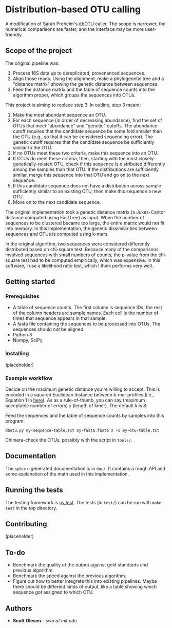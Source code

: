 # Distribution-based OTU calling

A modification of Sarah Preheim's [dbOTU](http://aem.asm.org/content/79/21/6593.long) caller.
The scope is narrower, the numerical comparisons are faster, and the interface may be more
user-friendly.

## Scope of the project

The original pipeline was:

1. Process 16S data up to dereplicated, provenanced sequences.
2. Align those reads. Using the alignment, make a phylogenetic tree and a "distance matrix" showing the genetic distance between sequences.
3. Feed the distance matrix and the table of sequence counts into the algorithm proper, which groups the sequences into OTUs.

This project is aiming to replace step 3. In outline, step 3 meant:

1. Make the most abundant sequence an OTU.
2. For each sequence (in order of decreasing abundance), find the set of OTUs that meet "abundance" and "genetic" cutoffs. The abundance cutoff requires that the candidate sequence be some fold smaller than the OTU (e.g., so that it can be considered sequencing error). The genetic cutoff requires that the candidate sequence be sufficiently similar to the OTU.  
3. If no OTUs meet these two criteria, make this sequence into an OTU.
4. If OTUs do meet these criteria, then, starting with the most closely-genetically-related OTU, check if this sequence is distributed differently among the samples than that OTU. If the distributions are sufficiently similar, merge this sequence into that OTU and go on to the next sequence.
5. If this candidate sequence does not have a distribution across sample sufficiently similar to an existing OTU, then make this sequence a new OTU.
6. Move on to the next candidate sequence.

The original implementation took a genetic distance matrix (a Jukes-Cantor distance
computed using FastTree) as input. When the number of sequences to be clustered
became too large, the entire matrix would not fit into memory. In this implementation,
the genetic dissimilarities between sequences and OTUs is computed using k-mers.

In the original algorithm, two sequences were considered differently
distributed based on chi-square test. Because many of the comparisons involved
sequences with small numbers of counts, the p-value from the chi-square test
had to be computed empirically, which was expensive. In this software, I use
a likelihood ratio test, which I think performs very well.

## Getting started

### Prerequisites

- A table of sequence counts. The first column is sequence IDs; the rest of the column headers are sample names. Each cell is the number of times that sequence appears in that sample.
- A fasta file containing the sequences to be processed into OTUs. The sequences should *not* be aligned.
- Python 3
- Numpy, SciPy

### Installing

(placeholder)

### Example workflow

Decide on the maximum genetic distance you're willing to accept. This is encoded in a squared
Euclidean distance between k-mer profiles (i.e., Equation 1 in [here](http://www.ncbi.nlm.nih.gov/pmc/articles/PMC2674673/)). As as a rule-of-thumb, you can say (maximum acceptable number of errors) x (length of kmer).
The default k is 8.

Feed the sequences and the table of sequence counts by samples into this program:

    dbotu.py my-sequence-table.txt my-fasta.fasta X -o my-otu-table.txt

Chimera-check the OTUs, possibly with the script in `tools/`.

## Documentation

The `sphinx`-generated documentation is in `doc/`. It contains a rough API and
some explanation of the math used in this implementation.

## Running the tests

The testing framework is [py.test](http://docs.pytest.org/en/latest/). The tests (in `test/`) can be run with `make test` in the top directory.

## Contributing

(placeholder)

## To-do

- Benchmark the quality of the output against gold standards and previous algorithm.
- Benchmark the speed against the previous algorithm.
- Figure out how to better integrate this into existing pipelines. Maybe there should be different kinds of output, like a table showing which sequence got assigned to which OTU.

## Authors

* **Scott Olesen** - *swo at mit.edu*
